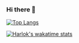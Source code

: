 ### Hi there 👋

[![Top Langs](https://github-readme-stats.vercel.app/api/top-langs/?username=AbimaelAlcebiades&theme=bear)](https://github.com/AbimaelAlcebiades/github-readme-stats)

[![Harlok's wakatime stats](https://github-readme-stats.vercel.app/api/wakatime?username=@b277a966-e678-41bd-8c02-9dc9330c0ddd)](https://github.com/anuraghazra/github-readme-stats)

<!--
**AbimaelAlcebiades/AbimaelAlcebiades** is a ✨ _special_ ✨ repository because its `README.md` (this file) appears on your GitHub profile.

Here are some ideas to get you started:

- 🔭 I’m currently working on ...
- 🌱 I’m currently learning ...
- 👯 I’m looking to collaborate on ...
- 🤔 I’m looking for help with ...
- 💬 Ask me about ...
- 📫 How to reach me: ...
- 😄 Pronouns: ...
- ⚡ Fun fact: ...
-->
